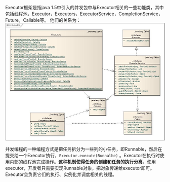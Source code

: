 Executor框架是指java 1.5中引入的并发包中与Executor相关的一些功能类，其中包括线程池，Executor，Executors，ExecutorService，CompletionService，Future，Callable等。 他们的关系为：
![](/chapter4/411.jpg)

并发编程的一种编程方式是把任务拆分为一些列的小任务，即Runnable，然后在提交给一个Executor执行，`Executor.execute(Runnalbe)` 。Executor在执行时使用内部的线程池完成操作。**这种机制使得任务的创建和任务的执行分离**，使用executor，开发者只需要实现Runnable对象，把对象传递给executor即可。Executor会负责它们的执行、实例化并调度相关的线程。
